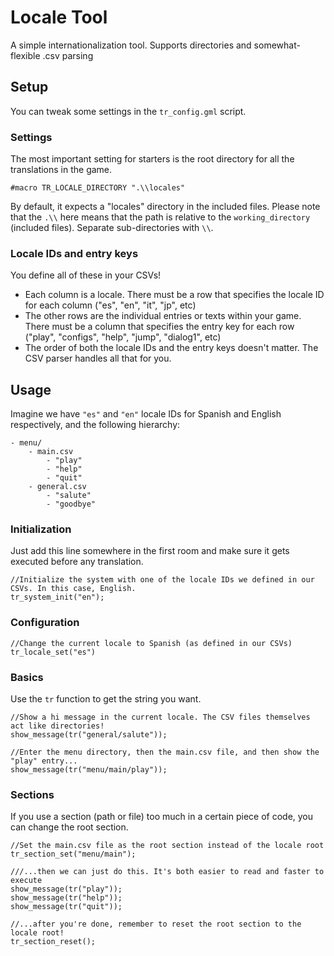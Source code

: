 # Locale Tool
A simple internationalization tool. Supports directories and somewhat-flexible .csv parsing

## Setup
You can tweak some settings in the `tr_config.gml` script.

### Settings
The most important setting for starters is the root directory for all the translations in the game.
```gml
#macro TR_LOCALE_DIRECTORY ".\\locales"
```
By default, it expects a "locales" directory in the included files.
Please note that the `.\\` here means that the path is relative to the `working_directory` (included files). Separate sub-directories with `\\`.

### Locale IDs and entry keys
You define all of these in your CSVs!
* Each column is a locale. There must be a row that specifies the locale ID for each column ("es", "en", "it", "jp", etc)
* The other rows are the individual entries or texts within your game. There must be a column that specifies the entry key for each row ("play", "configs", "help", "jump", "dialog1", etc)
* The order of both the locale IDs and the entry keys doesn't matter. The CSV parser handles all that for you.

## Usage
Imagine we have `"es"` and `"en"` locale IDs for Spanish and English respectively, and the following hierarchy:
```
- menu/
    - main.csv
        - "play"
        - "help"
        - "quit"
    - general.csv
        - "salute"
        - "goodbye"
```

### Initialization
Just add this line somewhere in the first room and make sure it gets executed before any translation.
```gml
//Initialize the system with one of the locale IDs we defined in our CSVs. In this case, English.
tr_system_init("en");
```

### Configuration
```
//Change the current locale to Spanish (as defined in our CSVs)
tr_locale_set("es")
```

### Basics
Use the `tr` function to get the string you want.
```gml
//Show a hi message in the current locale. The CSV files themselves act like directories!
show_message(tr("general/salute"));

//Enter the menu directory, then the main.csv file, and then show the "play" entry...
show_message(tr("menu/main/play"));
```

### Sections
If you use a section (path or file) too much in a certain piece of code, you can change the root section.
```gml
//Set the main.csv file as the root section instead of the locale root
tr_section_set("menu/main");

///...then we can just do this. It's both easier to read and faster to execute
show_message(tr("play"));
show_message(tr("help"));
show_message(tr("quit"));

//...after you're done, remember to reset the root section to the locale root!
tr_section_reset();
```
